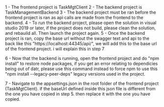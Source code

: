 1 - The frontend project is TaskMgtClient
2 - The backend project is TaskManagementBackend
3 - The backend project must be ran before the frontend project is ran as api calls are made from the frontend to the backend.
4 - To run the backend project, please open the solution in visual studio 2019 or later, if the project does not build, please clean the solution, and rebauild all. Then launch the project again.
5 - Once the backend project is ran, copy the base url without the swagger text and api to the back like this "https://localhost:44345/api/", we will add this to the base url of the frontend project. i will explain this in step 7

6 - Now that the backend is running, open the frontend project and do "npm install" to restore node packages, if you get an error relating to dependicies being out of datr,
please use this command instead to force npm to use this "npm install --legacy-peer-deps" legacy versions used in the project.

7 - Navigate to the appsettings.json in the root folder of the frontend project (TaskMgtClient). if the baseUrl defined inside this json file is different from the one
you have copied in step 5. then replace it with the one you have copied.
